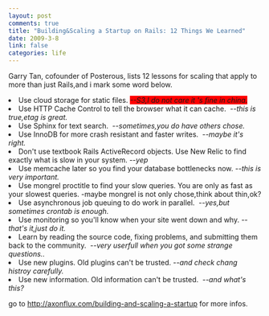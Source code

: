 ```yaml
--- 
layout: post
comments: true
title: "Building&Scaling a Startup on Rails: 12 Things We Learned"
date: 2009-3-8
link: false
categories: life
---
```

<p>Garry Tan, cofounder of Posterous, lists 12 lessons for scaling that apply to more than just Rails,and i mark some word below.</p>
<div class="content">
<li>Use cloud storage for static files. <em><span style="background-color: rgb(255, 0, 0);">--S3,I do not care it 's fine in china.</span></em></li>
<li>Use HTTP Cache Control to tell the browser what it can cache.&nbsp; <em>--this is true,etag is great.</em></li>
<li>Use Sphinx for text search.&nbsp; <em>--sometimes,you do have others chose.</em></li>
<li>Use InnoDB for more crash resistant and faster writes.&nbsp; -<em>-maybe it's right.</em></li>
<li>Don't use textbook Rails ActiveRecord objects. Use New Relic to find exactly what is slow in your system. <em>--yep</em></li>
<li>Use memcache later so you find your database bottlenecks now. <em>--this is very important.</em></li>
<li>Use mongrel proctitle to find your slow queries. You are only as fast as your slowest queries. -maybe mongrel is not only chose,think about thin,ok?</li>
<li>Use asynchronous job queuing to do work in parallel.&nbsp; <em>--yes,but sometimes crontab is enough.</em></li>
<li>Use monitoring so you'll know when your site went down and why. <em>--that's it,just do it.</em></li>
<li>Learn by reading the source code, fixing problems, and submitting them back to the community.&nbsp; <em>--very userfull when you got some strange questions..</em></li>
<li>Use new plugins. Old plugins can't be trusted. -<em>-and check chang histroy carefully.</em></li>
<li>Use new information. Old information can't be trusted.&nbsp; <em>--and what's this?</em></li>
</div>
<p>go to <a href="http://axonflux.com/building-and-scaling-a-startup">http://axonflux.com/building-and-scaling-a-startup</a> for more infos.</p>
